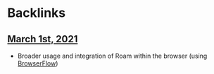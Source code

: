 
# Backlinks
## [March 1st, 2021](<March 1st, 2021.md>)
- Broader usage and integration of Roam within the browser (using [BrowserFlow](<BrowserFlow.md>))

